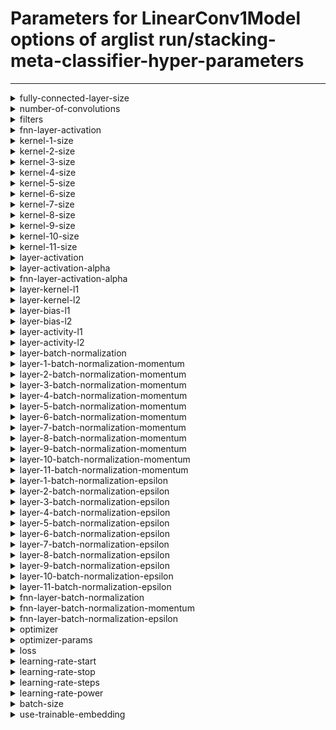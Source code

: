 # Parameters for LinearConv1Model options of arglist run/stacking-meta-classifier-hyper-parameters

---


<details>
<summary>fully-connected-layer-size</summary>


_Size of the fully connected layer. Set to 0 to disable._

Argument type: int (minimum: 0, maximum: 16384)

This argument has no default value



---



No supported hyperparameter specs.

</details>


<details>
<summary>number-of-convolutions</summary>


_Number of different convolutions to use_

Argument type: int (minimum: 1, maximum: 11)

This argument has no default value



---



No supported hyperparameter specs.

</details>


<details>
<summary>filters</summary>


_Number of filters per convolution layer._

Argument type: int (minimum: 1, maximum: 64)

This argument has no default value



---



No supported hyperparameter specs.

</details>


<details>
<summary>fnn-layer-activation</summary>


_Activation to use in the fully connected layer._

Argument type: str

This argument has no default value



---



No supported hyperparameter specs.

</details>


<details>
<summary>kernel-1-size</summary>


_Size of the i-th convolution kernel._

Argument type: int (minimum: 1, maximum: 512)

This argument has no default value



---



No supported hyperparameter specs.

</details>


<details>
<summary>kernel-2-size</summary>


_Size of the i-th convolution kernel._

Argument type: int (minimum: 1, maximum: 512)

This argument has no default value



---



No supported hyperparameter specs.

</details>


<details>
<summary>kernel-3-size</summary>


_Size of the i-th convolution kernel._

Argument type: int (minimum: 1, maximum: 512)

This argument has no default value



---



No supported hyperparameter specs.

</details>


<details>
<summary>kernel-4-size</summary>


_Size of the i-th convolution kernel._

Argument type: int (minimum: 1, maximum: 512)

This argument has no default value



---



No supported hyperparameter specs.

</details>


<details>
<summary>kernel-5-size</summary>


_Size of the i-th convolution kernel._

Argument type: int (minimum: 1, maximum: 512)

This argument has no default value



---



No supported hyperparameter specs.

</details>


<details>
<summary>kernel-6-size</summary>


_Size of the i-th convolution kernel._

Argument type: int (minimum: 1, maximum: 512)

This argument has no default value



---



No supported hyperparameter specs.

</details>


<details>
<summary>kernel-7-size</summary>


_Size of the i-th convolution kernel._

Argument type: int (minimum: 1, maximum: 512)

This argument has no default value



---



No supported hyperparameter specs.

</details>


<details>
<summary>kernel-8-size</summary>


_Size of the i-th convolution kernel._

Argument type: int (minimum: 1, maximum: 512)

This argument has no default value



---



No supported hyperparameter specs.

</details>


<details>
<summary>kernel-9-size</summary>


_Size of the i-th convolution kernel._

Argument type: int (minimum: 1, maximum: 512)

This argument has no default value



---



No supported hyperparameter specs.

</details>


<details>
<summary>kernel-10-size</summary>


_Size of the i-th convolution kernel._

Argument type: int (minimum: 1, maximum: 512)

This argument has no default value



---



No supported hyperparameter specs.

</details>


<details>
<summary>kernel-11-size</summary>


_Size of the i-th convolution kernel._

Argument type: int (minimum: 1, maximum: 512)

This argument has no default value



---



No supported hyperparameter specs.

</details>


<details>
<summary>layer-activation</summary>


_Activation to use in the cnn layers_

Argument type: str

This argument has no default value



---



No supported hyperparameter specs.

</details>


<details>
<summary>layer-activation-alpha</summary>


_Alpha value for the elu activation of the layers_

Argument type: float (no restrictions)

This argument has no default value



---



No supported hyperparameter specs.

</details>


<details>
<summary>fnn-layer-activation-alpha</summary>


_Alpha value for the elu activation of the fnn layer_

Argument type: float (no restrictions)

This argument has no default value



---



No supported hyperparameter specs.

</details>


<details>
<summary>layer-kernel-l1</summary>


_l1 kernel regularizer for the layers_

Argument type: float (minimum: 0.0, maximum: 1.0)

This argument has no default value



---



No supported hyperparameter specs.

</details>


<details>
<summary>layer-kernel-l2</summary>


_l2 kernel regularizer for the layers_

Argument type: float (minimum: 0.0, maximum: 1.0)

This argument has no default value



---



No supported hyperparameter specs.

</details>


<details>
<summary>layer-bias-l1</summary>


_l1 bias regularizer for the layers_

Argument type: float (minimum: 0.0, maximum: 1.0)

This argument has no default value



---



No supported hyperparameter specs.

</details>


<details>
<summary>layer-bias-l2</summary>


_l2 bias regularizer for the layers_

Argument type: float (minimum: 0.0, maximum: 1.0)

This argument has no default value



---



No supported hyperparameter specs.

</details>


<details>
<summary>layer-activity-l1</summary>


_l1 activity regularizer for the layers_

Argument type: float (minimum: 0.0, maximum: 1.0)

This argument has no default value



---



No supported hyperparameter specs.

</details>


<details>
<summary>layer-activity-l2</summary>


_l2 activity regularizer for the layers_

Argument type: float (minimum: 0.0, maximum: 1.0)

This argument has no default value



---



No supported hyperparameter specs.

</details>


<details>
<summary>layer-batch-normalization</summary>


_Use batch normalization for the CNN layers_

Argument type: bool

This argument has no default value



---



No supported hyperparameter specs.

</details>


<details>
<summary>layer-1-batch-normalization-momentum</summary>


_Momentum for batch normalization for the i-th layer_

Argument type: float (minimum: 0.0, maximum: 1.0)

This argument has no default value



---



No supported hyperparameter specs.

</details>


<details>
<summary>layer-2-batch-normalization-momentum</summary>


_Momentum for batch normalization for the i-th layer_

Argument type: float (minimum: 0.0, maximum: 1.0)

This argument has no default value



---



No supported hyperparameter specs.

</details>


<details>
<summary>layer-3-batch-normalization-momentum</summary>


_Momentum for batch normalization for the i-th layer_

Argument type: float (minimum: 0.0, maximum: 1.0)

This argument has no default value



---



No supported hyperparameter specs.

</details>


<details>
<summary>layer-4-batch-normalization-momentum</summary>


_Momentum for batch normalization for the i-th layer_

Argument type: float (minimum: 0.0, maximum: 1.0)

This argument has no default value



---



No supported hyperparameter specs.

</details>


<details>
<summary>layer-5-batch-normalization-momentum</summary>


_Momentum for batch normalization for the i-th layer_

Argument type: float (minimum: 0.0, maximum: 1.0)

This argument has no default value



---



No supported hyperparameter specs.

</details>


<details>
<summary>layer-6-batch-normalization-momentum</summary>


_Momentum for batch normalization for the i-th layer_

Argument type: float (minimum: 0.0, maximum: 1.0)

This argument has no default value



---



No supported hyperparameter specs.

</details>


<details>
<summary>layer-7-batch-normalization-momentum</summary>


_Momentum for batch normalization for the i-th layer_

Argument type: float (minimum: 0.0, maximum: 1.0)

This argument has no default value



---



No supported hyperparameter specs.

</details>


<details>
<summary>layer-8-batch-normalization-momentum</summary>


_Momentum for batch normalization for the i-th layer_

Argument type: float (minimum: 0.0, maximum: 1.0)

This argument has no default value



---



No supported hyperparameter specs.

</details>


<details>
<summary>layer-9-batch-normalization-momentum</summary>


_Momentum for batch normalization for the i-th layer_

Argument type: float (minimum: 0.0, maximum: 1.0)

This argument has no default value



---



No supported hyperparameter specs.

</details>


<details>
<summary>layer-10-batch-normalization-momentum</summary>


_Momentum for batch normalization for the i-th layer_

Argument type: float (minimum: 0.0, maximum: 1.0)

This argument has no default value



---



No supported hyperparameter specs.

</details>


<details>
<summary>layer-11-batch-normalization-momentum</summary>


_Momentum for batch normalization for the i-th layer_

Argument type: float (minimum: 0.0, maximum: 1.0)

This argument has no default value



---



No supported hyperparameter specs.

</details>


<details>
<summary>layer-1-batch-normalization-epsilon</summary>


_Epsilon for batch normalization for the i-th layer_

Argument type: float (minimum: 1e-05)

This argument has no default value



---



No supported hyperparameter specs.

</details>


<details>
<summary>layer-2-batch-normalization-epsilon</summary>


_Epsilon for batch normalization for the i-th layer_

Argument type: float (minimum: 1e-05)

This argument has no default value



---



No supported hyperparameter specs.

</details>


<details>
<summary>layer-3-batch-normalization-epsilon</summary>


_Epsilon for batch normalization for the i-th layer_

Argument type: float (minimum: 1e-05)

This argument has no default value



---



No supported hyperparameter specs.

</details>


<details>
<summary>layer-4-batch-normalization-epsilon</summary>


_Epsilon for batch normalization for the i-th layer_

Argument type: float (minimum: 1e-05)

This argument has no default value



---



No supported hyperparameter specs.

</details>


<details>
<summary>layer-5-batch-normalization-epsilon</summary>


_Epsilon for batch normalization for the i-th layer_

Argument type: float (minimum: 1e-05)

This argument has no default value



---



No supported hyperparameter specs.

</details>


<details>
<summary>layer-6-batch-normalization-epsilon</summary>


_Epsilon for batch normalization for the i-th layer_

Argument type: float (minimum: 1e-05)

This argument has no default value



---



No supported hyperparameter specs.

</details>


<details>
<summary>layer-7-batch-normalization-epsilon</summary>


_Epsilon for batch normalization for the i-th layer_

Argument type: float (minimum: 1e-05)

This argument has no default value



---



No supported hyperparameter specs.

</details>


<details>
<summary>layer-8-batch-normalization-epsilon</summary>


_Epsilon for batch normalization for the i-th layer_

Argument type: float (minimum: 1e-05)

This argument has no default value



---



No supported hyperparameter specs.

</details>


<details>
<summary>layer-9-batch-normalization-epsilon</summary>


_Epsilon for batch normalization for the i-th layer_

Argument type: float (minimum: 1e-05)

This argument has no default value



---



No supported hyperparameter specs.

</details>


<details>
<summary>layer-10-batch-normalization-epsilon</summary>


_Epsilon for batch normalization for the i-th layer_

Argument type: float (minimum: 1e-05)

This argument has no default value



---



No supported hyperparameter specs.

</details>


<details>
<summary>layer-11-batch-normalization-epsilon</summary>


_Epsilon for batch normalization for the i-th layer_

Argument type: float (minimum: 1e-05)

This argument has no default value



---



No supported hyperparameter specs.

</details>


<details>
<summary>fnn-layer-batch-normalization</summary>


_Use batch normalization for the fnn layer_

Argument type: bool

This argument has no default value



---



No supported hyperparameter specs.

</details>


<details>
<summary>fnn-layer-batch-normalization-momentum</summary>


_Momentum for batch normalization for the fnn layer_

Argument type: float (minimum: 0.0, maximum: 1.0)

This argument has no default value



---



No supported hyperparameter specs.

</details>


<details>
<summary>fnn-layer-batch-normalization-epsilon</summary>


_Epsilon for batch normalization for the fnn layer_

Argument type: float (minimum: 1e-05)

This argument has no default value



---



No supported hyperparameter specs.

</details>


<details>
<summary>optimizer</summary>


_Optimizer to use. Special case: use sgd_XXX to specify SGD with momentum XXX_

Argument type: str

This argument has no default value



---



No supported hyperparameter specs.

</details>


<details>
<summary>optimizer-params</summary>


_Hyper-parameters for the optimizer_

Argument type: nested arglist.

Default values are inherited from contained child arguments.

Hyper-parameter specs are inherited from nested child arguments.

**Nested arguments:**



<details>

<summary>adam</summary>





<details>

<summary>beta-1</summary>



_Beta-1 value for the Adam optimizer_

Argument type: float (no restrictions)

This argument has no default value



---



No supported hyperparameter specs.

</details>





<details>

<summary>beta-2</summary>



_Beta-2 value for the Adam optimizer_

Argument type: float (no restrictions)

This argument has no default value



---



No supported hyperparameter specs.

</details>





<details>

<summary>epsilon</summary>



_Epsilon value for the Adam optimizer_

Argument type: float (no restrictions)

This argument has no default value



---



No supported hyperparameter specs.

</details>





<details>

<summary>weight-decay</summary>



_Weight decay_

Argument type: float (no restrictions)

This argument has no default value



---



No supported hyperparameter specs.

</details>



</details>





<details>

<summary>nadam</summary>





<details>

<summary>beta-1</summary>



_Beta-1 value for the Nadam optimizer_

Argument type: float (no restrictions)

This argument has no default value



---



No supported hyperparameter specs.

</details>





<details>

<summary>beta-2</summary>



_Beta-2 value for the Nadam optimizer_

Argument type: float (no restrictions)

This argument has no default value



---



No supported hyperparameter specs.

</details>





<details>

<summary>epsilon</summary>



_Epsilon value for the Nadam optimizer_

Argument type: float (no restrictions)

This argument has no default value



---



No supported hyperparameter specs.

</details>





<details>

<summary>weight-decay</summary>



_Weight decay_

Argument type: float (no restrictions)

This argument has no default value



---



No supported hyperparameter specs.

</details>



</details>





<details>

<summary>adamw</summary>





<details>

<summary>beta-1</summary>



_Beta-1 value for the Nadam optimizer_

Argument type: float (no restrictions)

This argument has no default value



---



No supported hyperparameter specs.

</details>





<details>

<summary>beta-2</summary>



_Beta-2 value for the Nadam optimizer_

Argument type: float (no restrictions)

This argument has no default value



---



No supported hyperparameter specs.

</details>





<details>

<summary>epsilon</summary>



_Epsilon value for the Nadam optimizer_

Argument type: float (no restrictions)

This argument has no default value



---



No supported hyperparameter specs.

</details>





<details>

<summary>weight-decay</summary>



_Weight decay_

Argument type: float (no restrictions)

This argument has no default value



---



No supported hyperparameter specs.

</details>



</details>





<details>

<summary>sgd</summary>





<details>

<summary>momentum</summary>



_Momentum value for the SGD optimizer_

Argument type: float (minimum: 0.0, maximum: 1.0)

This argument has no default value



---



No supported hyperparameter specs.

</details>





<details>

<summary>use-nesterov</summary>



_Whether to use Nesterov momentum in the SGD optimizer_

Argument type: bool

This argument has no default value



---



No supported hyperparameter specs.

</details>



</details>



</details>


<details>
<summary>loss</summary>


_Loss to use in the training process_

Argument type: str

This argument has no default value



---



No supported hyperparameter specs.

</details>


<details>
<summary>learning-rate-start</summary>


_Initial learning rate for the learning process_

Argument type: float (minimum: 0.0)

This argument has no default value



---



No supported hyperparameter specs.

</details>


<details>
<summary>learning-rate-stop</summary>


_Learnign rate after "learning-rate-steps" steps_

Argument type: float (minimum: 0.0)

This argument has no default value



---



No supported hyperparameter specs.

</details>


<details>
<summary>learning-rate-steps</summary>


_Amount of decay steps requierd to go from start to stop LR_

Argument type: int (minimum: 1)

This argument has no default value



---



No supported hyperparameter specs.

</details>


<details>
<summary>learning-rate-power</summary>


_Degree of the polynomial to use for the learning rate._

Argument type: float (minimum: 0.0)

This argument has no default value



---



No supported hyperparameter specs.

</details>


<details>
<summary>batch-size</summary>


_Batch size used during training_

Argument type: int (minimum: 1)

This argument has no default value



---



No supported hyperparameter specs.

</details>


<details>
<summary>use-trainable-embedding</summary>


_Whether to make the word-embedding trainable._

Argument type: bool

This argument has no default value



---



No supported hyperparameter specs.

</details>
